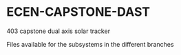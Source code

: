 # ECEN-CAPSTONE-DAST
403 capstone dual axis solar tracker

Files available for the subsystems in the different branches
